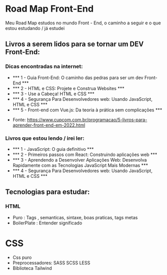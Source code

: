 # Road Map Front-End

Meu Road Map estudos no mundo Front - End, o caminho a seguir e o que estou estudando / já estudei

## Livros a serem lidos para se tornar um DEV Front-End:

### Dicas encontradas na internet:

- *** 1 -  Guia Front-End: O caminho das pedras para ser um dev Front-End ***
- *** 2 -  HTML e CSS: Projete e Construa Websites ***
- *** 3 -  Use a Cabeça! HTML e CSS ***
- *** 4 -  Segurança Para Desenvolvedores web: Usando JavaScript, HTML e CSS ***
- *** 5 -  Front-end com Vue.js: Da teoria à prática sem complicações ***

* Fonte: https://www.cupcom.com.br/programacao/5-livros-para-aprender-front-end-em-2022.html

### Livros que estou lendo / irei ler:

- *** 1 - JavaScript: O guia definitivo ***
- *** 2 - Primeiros passos com React: Construindo aplicações web ***
- *** 3 - Aprendendo a Desenvolver Aplicações Web: Desenvolva Rapidamente com as Tecnologias JavaScript Mais Modernas ***
- *** 4 - Segurança Para Desenvolvedores web: Usando JavaScript, HTML e CSS ***

## Tecnologias para estudar:
### HTML

- Puro : Tags , semanticas, sintaxe, boas praticas, tags metas
- BoilerPlate : Entender significado

# CSS

- Css puro
- Preprocessadores: SASS SCSS LESS
- Biblioteca Tailwind
